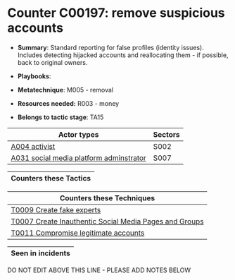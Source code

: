 # Counter C00197: remove suspicious accounts

* **Summary**: Standard reporting for false profiles (identity issues).  Includes detecting hijacked accounts and reallocating them - if possible, back to original owners. 

* **Playbooks**: 

* **Metatechnique**: M005 - removal

* **Resources needed:** R003 - money

* **Belongs to tactic stage**: TA15


| Actor types | Sectors |
| ----------- | ------- |
| [A004 activist](../../generated_pages/actortypes/A004.md) | S002 |
| [A031 social media platform adminstrator](../../generated_pages/actortypes/A031.md) | S007 |



| Counters these Tactics |
| ---------------------- |



| Counters these Techniques |
| ------------------------- |
| [T0009 Create fake experts](../../generated_pages/techniques/T0009.md) |
| [T0007 Create Inauthentic Social Media Pages and Groups](../../generated_pages/techniques/T0007.md) |
| [T0011 Compromise legitimate accounts](../../generated_pages/techniques/T0011.md) |



| Seen in incidents |
| ----------------- |


DO NOT EDIT ABOVE THIS LINE - PLEASE ADD NOTES BELOW